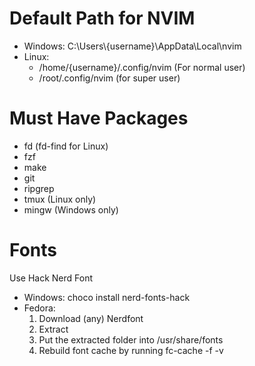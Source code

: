 # Default Path for NVIM

- Windows: C:\Users\\{username}\AppData\Local\nvim
- Linux:
  - /home/{username}/.config/nvim (For normal user)
  - /root/.config/nvim (for super user)

# Must Have Packages

- fd (fd-find for Linux)
- fzf
- make
- git
- ripgrep
- tmux (Linux only)
- mingw (Windows only)

# Fonts

Use Hack Nerd Font

- Windows: choco install nerd-fonts-hack
- Fedora:
  1. Download (any) Nerdfont
  2. Extract
  3. Put the extracted folder into /usr/share/fonts
  4. Rebuild font cache by running fc-cache -f -v
